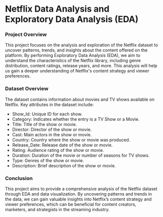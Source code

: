 # Netflix Data Analysis and Exploratory Data Analysis (EDA)

### Project Overview
This project focuses on the analysis and exploration of the Netflix dataset to uncover patterns, trends, and insights about the content offered on the platform. By performing Exploratory Data Analysis (EDA), we aim to understand the characteristics of the Netflix library, including genre distribution, content ratings, release years, and more. This analysis will help us gain a deeper understanding of Netflix's content strategy and viewer preferences.

### Dataset Overview
The dataset contains information about movies and TV shows available on Netflix. Key attributes in the dataset include:
- Show_Id: Unique ID for each show.
- Category: Indicates whether the entry is a TV Show or a Movie.
- Title: Title of the show or movie.
- Director: Director of the show or movie.
- Cast: Main actors in the show or movie.
- Country: Country where the show or movie was produced.
- Release_Date: Release date of the show or movie.
- Rating: Audience rating of the show or movie.
- Duration: Duration of the movie or number of seasons for TV shows.
- Type: Genres of the show or movie.
- Description: Brief description of the show or movie.

### Conclusion
This project aims to provide a comprehensive analysis of the Netflix dataset through EDA and data visualization. By uncovering patterns and trends in the data, we can gain valuable insights into Netflix’s content strategy and viewer preferences, which can be beneficial for content creators, marketers, and strategists in the streaming industry.
